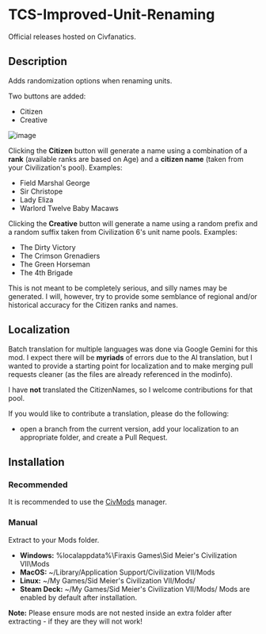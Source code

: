 # TCS-Improved-Unit-Renaming
Official releases hosted on Civfanatics.

## Description
Adds randomization options when renaming units.

Two buttons are added:
- Citizen
- Creative

![image](https://github.com/user-attachments/assets/a2a44f21-1f91-43a4-9c14-1d4e55ce9728)

Clicking the **Citizen** button will generate a name using a combination of a **rank** (available ranks are based on Age) and a **citizen name** (taken from your Civilization's pool).
Examples:
- Field Marshal George
- Sir Christope
- Lady Eliza
- Warlord Twelve Baby Macaws

Clicking the **Creative** button will generate a name using a random prefix and a random suffix taken from Civilization 6's unit name pools.
Examples:
- The Dirty Victory
- The Crimson Grenadiers
- The Green Horseman
- The 4th Brigade

This is not meant to be completely serious, and silly names may be generated. I will, however, try to provide some semblance of regional and/or historical accuracy for the Citizen ranks and names.

## Localization
Batch translation for multiple languages was done via Google Gemini for this mod. I expect there will be **myriads** of errors due to the AI translation, but I wanted to provide a starting point for localization and to make merging pull requests cleaner (as the files are already referenced in the modinfo).

I have **not** translated the CitizenNames, so I welcome contributions for that pool.

If you would like to contribute a translation, please do the following:
* open a branch from the current version, add your localization to an appropriate folder, and create a Pull Request.

## Installation
### Recommended
It is recommended to use the [CivMods](https://civmods.com/) manager.
### Manual
Extract to your Mods folder.
* **Windows:** %localappdata%\Firaxis Games\Sid Meier's Civilization VII\Mods
* **MacOS:** ~/Library/Application Support/Civilization VII/Mods
* **Linux:** ~/My Games/Sid Meier's Civilization VII/Mods/
* **Steam Deck:** ~/My Games/Sid Meier's Civilization VII/Mods/
Mods are enabled by default after installation.

**Note:** Please ensure mods are not nested inside an extra folder after extracting - if they are they will not work!
